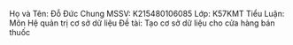 Họ và Tên: Đỗ Đức Chung
MSSV: K215480106085
Lớp: K57KMT
Tiểu Luận: Môn Hệ quản trị cơ sở dữ liệu
Đề tài: Tạo cơ sở dữ liệu cho cửa hàng bán thuốc 

